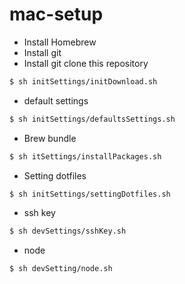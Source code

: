 # mac-setup

- Install Homebrew
- Install git
- Install git clone this repository

```sh
$ sh initSettings/initDownload.sh
```

- default settings

```sh
$ sh initSettings/defaultsSettings.sh
```

- Brew bundle

```sh
$ sh itSettings/installPackages.sh
```

- Setting dotfiles

```sh
$ sh initSettings/settingDotfiles.sh
```

- ssh key
```sh
$ sh devSettings/sshKey.sh
```

- node
```
$ sh devSetting/node.sh
```
